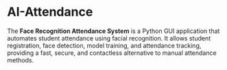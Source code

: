 # AI-Attendance
The **Face Recognition Attendance System** is a Python GUI application that automates student attendance using facial recognition. It allows student registration, face detection, model training, and attendance tracking, providing a fast, secure, and contactless alternative to manual attendance methods.
